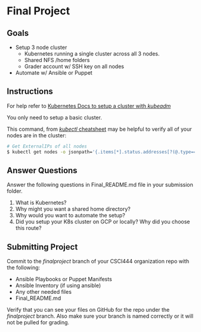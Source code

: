 # Final Project

## Goals

* Setup 3 node cluster
    * Kubernetes running a single cluster across all 3 nodes.
    * Shared NFS /home folders
    * Grader account w/ SSH key on all nodes
* Automate w/ Ansible or Puppet

## Instructions

For help refer to [Kubernetes Docs to setup a cluster with *kubeadm*](https://kubernetes.io/docs/setup/production-environment/tools/kubeadm/)

You only need to setup a basic cluster.

This command, from [*kubectl* cheatsheet](https://kubernetes.io/docs/reference/kubectl/cheatsheet/) may be helpful to verify all of your nodes are in the cluster:

```bash
# Get ExternalIPs of all nodes
$ kubectl get nodes -o jsonpath='{.items[*].status.addresses[?(@.type=="ExternalIP")].address}'
```

## Answer Questions

Answer the following questions in Final_README.md file in your submission folder.

1. What is Kubernetes?
2. Why might you want a shared home directory?
3. Why would you want to automate the setup?
4. Did you setup your K8s cluster on GCP or locally? Why did you choose this route?

## Submitting Project

Commit to the *finalproject* branch of your CSCI444 organization repo with the following:

* Ansible Playbooks or Puppet Manifests
* Ansible Inventory (if using ansible)
* Any other needed files
* Final_README.md

Verify that you can see your files on GitHub for the repo under the *finalproject* branch. Also make sure your branch is named correctly or it will not be pulled for grading.